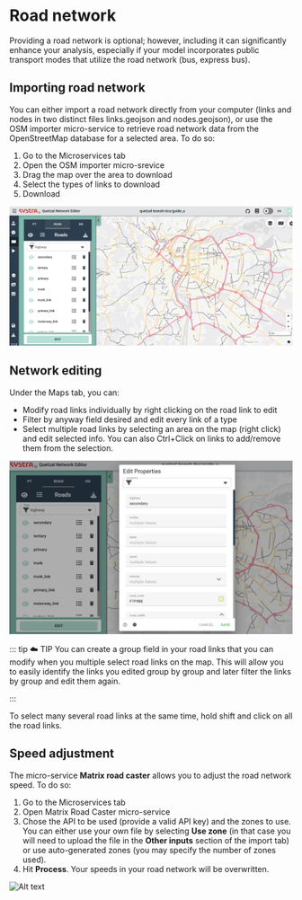 # Road network

Providing a road network is optional; however, including it can significantly enhance your analysis, especially if your model incorporates public transport modes that utilize the road network (bus, express bus).

## Importing road network

You can either import a road network directly from your computer (links and nodes in two distinct files links.geojson and nodes.geojson), or use the OSM importer micro-service to retrieve road network data from the OpenStreetMap database for a selected area. To do so:

1. Go to the Microservices tab
2. Open the OSM importer micro-srevice
2. Drag the map over the area to download
3. Select the types of links to download
4. Download

![Alt text](images/road_network_1.png)

## Network editing

Under the Maps tab, you can:

- Modify road links individually by right clicking on the road link to edit
- Filter by anyway field desired and edit every link of a type 
- Select multiple road links by selecting an area on the map (right click) and edit selected info. You can also Ctrl+Click on links to add/remove them from the selection.

![Alt text](images/road_network_2.png)

::: tip :cloud: TIP
You can create a group field in your road links that you can modify when you multiple select road links on the map. This will allow you to easily identify the links you edited group by group and later filter the links by group and edit them again.

:::

To select many several road links at the same time, hold shift and click on all the road links.

## Speed adjustment

The micro-service **Matrix road caster** allows you to adjust the road network speed. To do so:

1. Go to the Microservices tab
2. Open Matrix Road Caster micro-service
3. Chose the API to be used (provide a valid API key) and the zones to use. You can either use your own file by selecting **Use zone** (in that case you will need to upload the file in the **Other inputs** section of the import tab) or use auto-generated zones (you may specify the number of zones used).
4. Hit **Process**. Your speeds in your road network will be overwritten.

![Alt text](/images/road_network_4.png)
